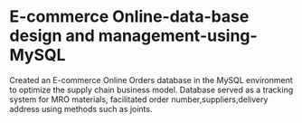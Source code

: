 # E-commerce Online-data-base design and management-using-MySQL
Created an E-commerce Online Orders database in the MySQL environment to optimize the supply chain business model.
Database served as a tracking system for MRO materials, facilitated order number,suppliers,delivery address
using methods such as joints.
